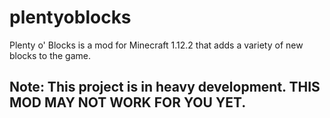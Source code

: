# plentyoblocks
Plenty o' Blocks is a mod for Minecraft 1.12.2 that adds a variety of new blocks to the game.

## Note: This project is in heavy development. THIS MOD MAY NOT WORK FOR YOU YET.

